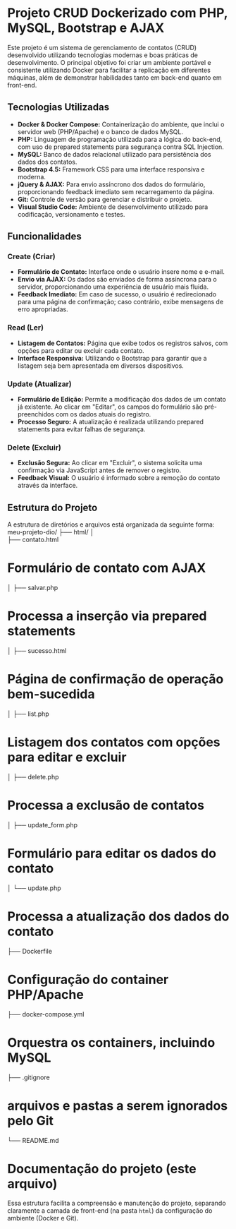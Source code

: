 # Projeto CRUD Dockerizado com PHP, MySQL, Bootstrap e AJAX

Este projeto é um sistema de gerenciamento de contatos (CRUD) desenvolvido utilizando tecnologias modernas e boas práticas de desenvolvimento. O principal objetivo foi criar um ambiente portável e consistente utilizando Docker para facilitar a replicação em diferentes máquinas, além de demonstrar habilidades tanto em back-end quanto em front-end.

## Tecnologias Utilizadas

- **Docker & Docker Compose:** Containerização do ambiente, que inclui o servidor web (PHP/Apache) e o banco de dados MySQL.
- **PHP:** Linguagem de programação utilizada para a lógica do back-end, com uso de prepared statements para segurança contra SQL Injection.
- **MySQL:** Banco de dados relacional utilizado para persistência dos dados dos contatos.
- **Bootstrap 4.5:** Framework CSS para uma interface responsiva e moderna.
- **jQuery & AJAX:** Para envio assíncrono dos dados do formulário, proporcionando feedback imediato sem recarregamento da página.
- **Git:** Controle de versão para gerenciar e distribuir o projeto.
- **Visual Studio Code:** Ambiente de desenvolvimento utilizado para codificação, versionamento e testes.

## Funcionalidades

### Create (Criar)
- **Formulário de Contato:** Interface onde o usuário insere nome e e-mail.
- **Envio via AJAX:** Os dados são enviados de forma assíncrona para o servidor, proporcionando uma experiência de usuário mais fluida.
- **Feedback Imediato:** Em caso de sucesso, o usuário é redirecionado para uma página de confirmação; caso contrário, exibe mensagens de erro apropriadas.

### Read (Ler)
- **Listagem de Contatos:** Página que exibe todos os registros salvos, com opções para editar ou excluir cada contato.
- **Interface Responsiva:** Utilizando o Bootstrap para garantir que a listagem seja bem apresentada em diversos dispositivos.

### Update (Atualizar)
- **Formulário de Edição:** Permite a modificação dos dados de um contato já existente. Ao clicar em "Editar", os campos do formulário são pré-preenchidos com os dados atuais do registro.
- **Processo Seguro:** A atualização é realizada utilizando prepared statements para evitar falhas de segurança.

### Delete (Excluir)
- **Exclusão Segura:** Ao clicar em "Excluir", o sistema solicita uma confirmação via JavaScript antes de remover o registro.
- **Feedback Visual:** O usuário é informado sobre a remoção do contato através da interface.

## Estrutura do Projeto

A estrutura de diretórios e arquivos está organizada da seguinte forma:
meu-projeto-dio/
├── html/ │   
├── contato.html        
# Formulário de contato com AJAX 
│   ├── salvar.php          
# Processa a inserção via prepared statements 
│   ├── sucesso.html      
# Página de confirmação de operação bem-sucedida 
│   ├── list.php            
# Listagem dos contatos com opções para editar e excluir 
│   ├── delete.php         
# Processa a exclusão de contatos 
│   ├── update_form.php     
# Formulário para editar os dados do contato 
│   └── update.php          
# Processa a atualização dos dados do contato 
├── Dockerfile              
# Configuração do container PHP/Apache 
├── docker-compose.yml      
# Orquestra os containers, incluindo MySQL 
├── .gitignore              
# arquivos e pastas a serem ignorados pelo Git 
└── README.md              
# Documentação do projeto (este arquivo)


Essa estrutura facilita a compreensão e manutenção do projeto, separando claramente a camada de front-end (na pasta `html`) da configuração do ambiente (Docker e Git).
